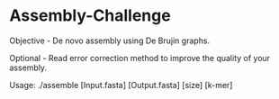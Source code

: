 # Assembly-Challenge
Objective - De novo assembly using De Brujin graphs.

Optional  - Read error correction method to improve the quality of your assembly. 

Usage: ./assemble [Input.fasta] [Output.fasta] [size] [k-mer]
